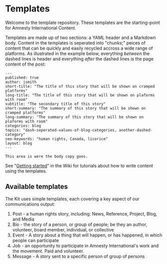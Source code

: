 Templates
===========

Welcome to the template repository. These templates are the starting-point for Amnesty International Content. 

Templates are made up of two sections: a YAML header and a Markdown body. Content in the templates is seperated into "chunks;" peices of content that can be quickly and easily recycled accross a wide range of platforms. As illustrated in the example below, everything _between_ the dashed lines is header and everything _after_ the dashed lines is the page content of the post:

    ---
    published: true
    author: jsmith
    short-title: "The title of this story that will be shown on cramped platforms"
    long-title: "The title of this story that will be shown on plaforms with room"
    subtitle: "The secondary title of this story"
    short-summary: "The summary of this story that will be shown on cramped platforms"
    long-summary: "The summary of this story that will be shown on plaforms with room"
    categories: blog
    topics: "dash-seperated-values-of-blog-categories, another-dashed-category"
    seo-keywords: "human rights, Canada, licorice"
    layout: blog
    ---
    
    This area is were the body copy goes.

See "[Getting started](https://github.com/AmnestyInternational/ContentKit/wiki#getting-started)" in the Wiki for tutorials about how to write content using the templates.

## Available templates

The Kit uses simple templates, each covering a key aspect of our communications output:

1. Post - a human rights story, including: News, Reference, Project, Blog, and Media  
1. Bio - the story of a person, or group of people; be they an author, volunteer, board member, individual, or collective 
1. Event - A story about a thing that will happen, or has happened, in which people can participate
1. Job - an opportunity to participate in Amnesty International's work and the movement. Paid and volunteer.
1. Message - A story sent to a specific person of group of persons

